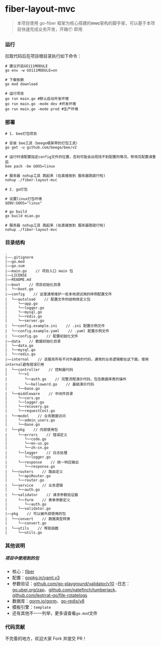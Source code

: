 # fiber-layout-mvc

> 本项目使用 go-fiber 框架为核心搭建的**mvc**架构的脚手架，可以基于本项目快速完成业务开发，开箱📦 即用

### 运行

拉取代码后在项目根目录执行如下命令：

```shell
# 建议开启GO111MODULE
go env -w GO111MODULE=on

# 下载依赖
go mod download

# 运行项目
go run main.go #默认启动开发环境
go run main.go -mode dev #开发环境
go run main.go -mode prod #生产环境
```

### 部署

```shell
# 1. bee打包项目

# 安装 bee工具（beego框架带的打包工具）
go get -u github.com/beego/bee/v2

# 运行时请配置指定config文件的位置，否则可能会出现找不到配置的情况，修改完配置请重启
bee pack -be GOOS=linux

# 服务器 nohup工具 跑起来 (在直接放到 服务器跑就行啦)
nohup ./fiber-layout-mvc

# 2. go打包

# 设置linux打包环境
$ENV:GOOS="linux"

# go build
go build mian.go

# 服务器 nohup工具 跑起来 (在直接放到 服务器跑就行啦)
nohup ./fiber-layout-mvc
```

### 目录结构

```
.
|——.gitignore
|——go.mod
|——go.sum
|——main.go    // 项目入口 main 包
|——LICENSE
|——README.md
|——boot    // 项目初始化目录
|  └──boot.go
|——config    // 这里通常维护一些本地调试用的样例配置文件
|  └──autoload    // 配置文件的结构体定义包
|     └──app.go
|     └──logger.go
|     └──mysql.go
|     └──redis.go
|     └──server.go
|  └──config.example.ini    // .ini 配置示例文件
|  └──config.example.yaml    // .yaml 配置示例文件
|  └──config.go    // 配置初始化文件
|——data    // 数据初始化目录
|  └──data.go
|  └──mysql.go
|  └──redis.go
|——internal    // 该服务所有不对外暴露的代码，通常的业务逻辑都在这下面，使用internal避免错误引用
|  └──controller    // 控制器代码
|     └──v1
|        └──auth.go    // 完整流程演示代码，包含数据库表的操作
|        └──helloword.go    // 基础演示代码
|     └──base.go
|  └──middleware    // 中间件目录
|     └──cors.go
|     └──logger.go
|     └──recovery.go
|     └──requestCost.go
|  └──model    // 业务数据访问
|     └──admin_users.go
|     └──base.go
|  └──pkg    // 内部使用包
|     └──errors    // 错误定义
|        └──code.go
|        └──en-us.go
|        └──zh-cn.go
|     └──logger    // 日志处理
|        └──logger.go
|     └──response    // 统一响应输出
|        └──response.go
|  └──routers    // 路由定义
|     └──apiRouter.go
|     └──router.go
|  └──service    // 业务逻辑
|     └──auth.go
|  └──validator    // 请求参数验证器
|     └──form    // 表单参数定义
|        └──auth.go
|     └──validator.go
|——pkg    // 可以被外部使用的包
|  └──convert    // 数据类型转换
|     └──convert.go
|  └──utils    // 帮助函数
|     └──utils.go
```

### 其他说明

##### 项目中使用到的包

- 核心：[fiber](https://github.com/gofiber/fiber)
- 配置：[gopkg.in/yaml.v3](https://github.com/go-yaml/yaml)
- 参数验证：[github.com/go-playground/validator/v10](https://github.com/go-playground/validator)
  -日志：[go.uber.org/zap](https://github.com/uber-go/zap)、[github.com/natefinch/lumberjack](http://github.com/natefinch/lumberjack)、[github.com/lestrrat-go/file-rotatelogs](https://github.com/lestrrat-go/file-rotatelogs)
- 数据库：[gorm.io/gorm](https://github.com/go-gorm/gorm)、[go-redis/v8](https://github.com/go-redis/redis)
- 模板引擎：`template`
- 还有其他不一一列举，更多请查看`go.mod`文件

### 代码贡献

不完善的地方，欢迎大家 Fork 并提交 PR！